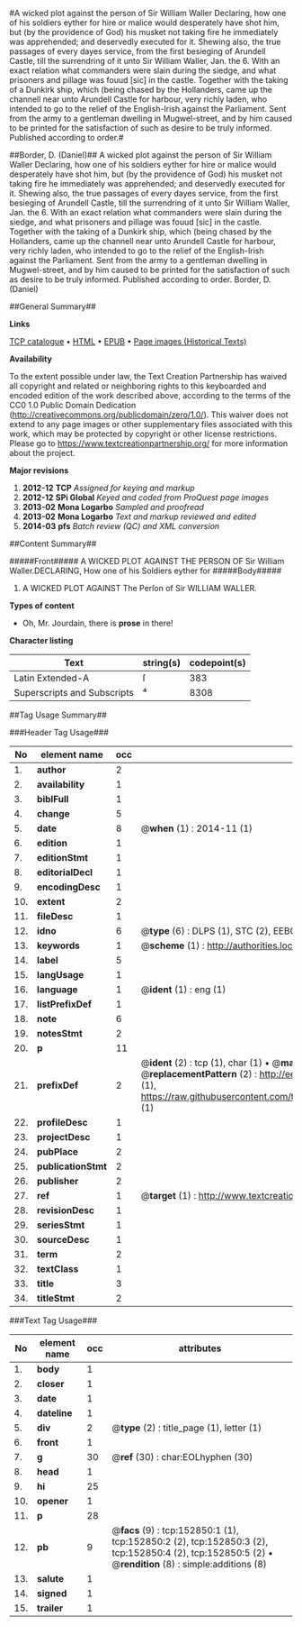 #A wicked plot against the person of Sir William Waller Declaring, how one of his soldiers eyther for hire or malice would desperately have shot him, but (by the providence of God) his musket not taking fire he immediately was apprehended; and deservedly executed for it. Shewing also, the true passages of every dayes service, from the first besieging of Arundell Castle, till the surrendring of it unto Sir William Waller, Jan. the 6. With an exact relation what commanders were slain during the siedge, and what prisoners and pillage was fouud [sic] in the castle. Together with the taking of a Dunkirk ship, which (being chased by the Hollanders, came up the channell near unto Arundell Castle for harbour, very richly laden, who intended to go to the relief of the English-Irish against the Parliament. Sent from the army to a gentleman dwelling in Mugwel-street, and by him caused to be printed for the satisfaction of such as desire to be truly informed. Published according to order.#

##Border, D. (Daniel)##
A wicked plot against the person of Sir William Waller Declaring, how one of his soldiers eyther for hire or malice would desperately have shot him, but (by the providence of God) his musket not taking fire he immediately was apprehended; and deservedly executed for it. Shewing also, the true passages of every dayes service, from the first besieging of Arundell Castle, till the surrendring of it unto Sir William Waller, Jan. the 6. With an exact relation what commanders were slain during the siedge, and what prisoners and pillage was fouud [sic] in the castle. Together with the taking of a Dunkirk ship, which (being chased by the Hollanders, came up the channell near unto Arundell Castle for harbour, very richly laden, who intended to go to the relief of the English-Irish against the Parliament. Sent from the army to a gentleman dwelling in Mugwel-street, and by him caused to be printed for the satisfaction of such as desire to be truly informed. Published according to order.
Border, D. (Daniel)

##General Summary##

**Links**

[TCP catalogue](http://www.ota.ox.ac.uk/tcp/)  • 
[HTML](http://tei.it.ox.ac.uk/tcp/Texts-HTML/free/A77/A77095.html)  • 
[EPUB](http://tei.it.ox.ac.uk/tcp/Texts-EPUB/free/A77/A77095.epub) • 
[Page images (Historical Texts)](https://historicaltexts.jisc.ac.uk/eebo-99895470e)

**Availability**

To the extent possible under law, the Text Creation Partnership has waived all copyright and related or neighboring rights to this keyboarded and encoded edition of the work described above, according to the terms of the CC0 1.0 Public Domain Dedication (http://creativecommons.org/publicdomain/zero/1.0/). This waiver does not extend to any page images or other supplementary files associated with this work, which may be protected by copyright or other license restrictions. Please go to https://www.textcreationpartnership.org/ for more information about the project.

**Major revisions**

1. __2012-12__ __TCP__ *Assigned for keying and markup*
1. __2012-12__ __SPi Global__ *Keyed and coded from ProQuest page images*
1. __2013-02__ __Mona Logarbo__ *Sampled and proofread*
1. __2013-02__ __Mona Logarbo__ *Text and markup reviewed and edited*
1. __2014-03__ __pfs__ *Batch review (QC) and XML conversion*

##Content Summary##

#####Front#####
A WICKED PLOT AGAINST THE PERSON OF Sir William Waller.DECLARING, How one of his Soldiers eyther for
#####Body#####

1. A WICKED PLOT AGAINST The Perſon of Sir WILLIAM WALLER.

**Types of content**

  * Oh, Mr. Jourdain, there is **prose** in there!

**Character listing**


|Text|string(s)|codepoint(s)|
|---|---|---|
|Latin Extended-A|ſ|383|
|Superscripts             and Subscripts|⁴|8308|

##Tag Usage Summary##

###Header Tag Usage###

|No|element name|occ|attributes|
|---|---|---|---|
|1.|__author__|2||
|2.|__availability__|1||
|3.|__biblFull__|1||
|4.|__change__|5||
|5.|__date__|8| @__when__ (1) : 2014-11 (1)|
|6.|__edition__|1||
|7.|__editionStmt__|1||
|8.|__editorialDecl__|1||
|9.|__encodingDesc__|1||
|10.|__extent__|2||
|11.|__fileDesc__|1||
|12.|__idno__|6| @__type__ (6) : DLPS (1), STC (2), EEBO-CITATION (1), PROQUEST (1), VID (1)|
|13.|__keywords__|1| @__scheme__ (1) : http://authorities.loc.gov/ (1)|
|14.|__label__|5||
|15.|__langUsage__|1||
|16.|__language__|1| @__ident__ (1) : eng (1)|
|17.|__listPrefixDef__|1||
|18.|__note__|6||
|19.|__notesStmt__|2||
|20.|__p__|11||
|21.|__prefixDef__|2| @__ident__ (2) : tcp (1), char (1)  •  @__matchPattern__ (2) : ([0-9\-]+):([0-9IVX]+) (1), (.+) (1)  •  @__replacementPattern__ (2) : http://eebo.chadwyck.com/downloadtiff?vid=$1&page=$2 (1), https://raw.githubusercontent.com/textcreationpartnership/Texts/master/tcpchars.xml#$1 (1)|
|22.|__profileDesc__|1||
|23.|__projectDesc__|1||
|24.|__pubPlace__|2||
|25.|__publicationStmt__|2||
|26.|__publisher__|2||
|27.|__ref__|1| @__target__ (1) : http://www.textcreationpartnership.org/docs/. (1)|
|28.|__revisionDesc__|1||
|29.|__seriesStmt__|1||
|30.|__sourceDesc__|1||
|31.|__term__|2||
|32.|__textClass__|1||
|33.|__title__|3||
|34.|__titleStmt__|2||


###Text Tag Usage###

|No|element name|occ|attributes|
|---|---|---|---|
|1.|__body__|1||
|2.|__closer__|1||
|3.|__date__|1||
|4.|__dateline__|1||
|5.|__div__|2| @__type__ (2) : title_page (1), letter (1)|
|6.|__front__|1||
|7.|__g__|30| @__ref__ (30) : char:EOLhyphen (30)|
|8.|__head__|1||
|9.|__hi__|25||
|10.|__opener__|1||
|11.|__p__|28||
|12.|__pb__|9| @__facs__ (9) : tcp:152850:1 (1), tcp:152850:2 (2), tcp:152850:3 (2), tcp:152850:4 (2), tcp:152850:5 (2)  •  @__rendition__ (8) : simple:additions (8)|
|13.|__salute__|1||
|14.|__signed__|1||
|15.|__trailer__|1||
